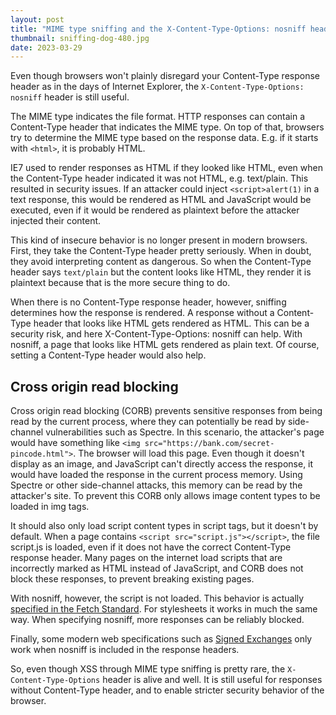 ```yaml
---
layout: post
title: "MIME type sniffing and the X-Content-Type-Options: nosniff header"
thumbnail: sniffing-dog-480.jpg
date: 2023-03-29
---
```


Even though browsers won't plainly disregard your Content-Type response header as in the days of Internet Explorer, the `X-Content-Type-Options: nosniff` header is still useful.

<!-- Photo source: https://pixabay.com/nl/photos/hond-teckel-dier-vier-legged-5082505/ -->

The MIME type indicates the file format. HTTP responses can contain a Content-Type header that indicates the MIME type. On top of that, browsers try to determine the MIME type based on the response data. E.g. if it starts with `<html>`, it is probably HTML.

IE7 used to render responses as HTML if they looked like HTML, even when the Content-Type header indicated it was not HTML, e.g. text/plain. This resulted in security issues. If an attacker could inject `<script>alert(1)` in a text response, this would be rendered as HTML and JavaScript would be executed, even if it would be rendered as plaintext before the attacker injected their content.

This kind of insecure behavior is no longer present in modern browsers. First, they take the Content-Type header pretty seriously. When in doubt, they avoid interpreting content as dangerous. So when the Content-Type header says `text/plain` but the content looks like HTML, they render it is plaintext because that is the more secure thing to do.

When there is no Content-Type response header, however, sniffing determines how the response is rendered. A response without a Content-Type header that looks like HTML gets rendered as HTML. This can be a security risk, and here X-Content-Type-Options: nosniff can help. With nosniff, a page that looks like HTML gets rendered as plain text. Of course, setting a Content-Type header would also help.

## Cross origin read blocking

Cross origin read blocking (CORB) prevents sensitive responses from being read by the current process, where they can potentially be read by side-channel vulnerabilities such as Spectre. In this scenario, the attacker's page would have something like `<img src="https://bank.com/secret-pincode.html">`. The browser will load this page. Even though it doesn't display as an image, and JavaScript can't directly access the response, it would have loaded the response in the current process memory. Using Spectre or other side-channel attacks, this memory can be read by the attacker's site. To prevent this CORB only allows image content types to be loaded in img tags.

It should also only load script content types in script tags, but it doesn't by default. When a page contains `<script src="script.js"></script>`, the file script.js is loaded, even if it does not have the correct Content-Type response header. Many pages on the internet load scripts that are incorrectly marked as HTML instead of JavaScript, and CORB does not block these responses, to prevent breaking existing pages.

With nosniff, however, the script is not loaded. This behavior is actually [specified in the Fetch Standard](https://fetch.spec.whatwg.org/#should-response-to-request-be-blocked-due-to-nosniff?). For stylesheets it works in much the same way. When specifying nosniff, more responses can be reliably blocked.

Finally, some modern web specifications such as [Signed Exchanges](https://web.dev/signed-exchanges/) only work when nosniff is included in the response headers.

So, even though XSS through MIME type sniffing is pretty rare, the `X-Content-Type-Options` header is alive and well. It is still useful for responses without Content-Type header, and to enable stricter security behavior of the browser.
